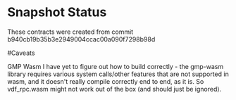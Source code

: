 # Snapshot Status

These contracts were created from commit b940cb19b35b3e2949004ccac00a090f7298b98d

#Caveats

GMP Wasm I have yet to figure out how to build correctly - the gmp-wasm library requires 
various system calls/other features that are not supported in wasm,
and it doesn't really compile correctly end to end, as it is.
So vdf_rpc.wasm might not work out of the box (and should just be ignored).

